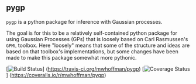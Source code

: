 pygp
----

`pygp` is a python package for inference with Gaussian processes.

The goal is for this to be a relatively self-contained python package for using
Gaussian Processes (GPs) that is loosely based on Carl Rasmussen's `GPML`
toolbox. Here "loosely" means that some of the structure and ideas are based on
that toolbox's implementations, but some changes have been made to make this
package somewhat more pythonic.

[![Build Status](https://travis-ci.org/mwhoffman/pygp.svg)]
(https://travis-ci.org/mwhoffman/pygp)
[![Coverage Status](https://coveralls.io/repos/mwhoffman/pygp/badge.png)]
(https://coveralls.io/r/mwhoffman/pygp)

